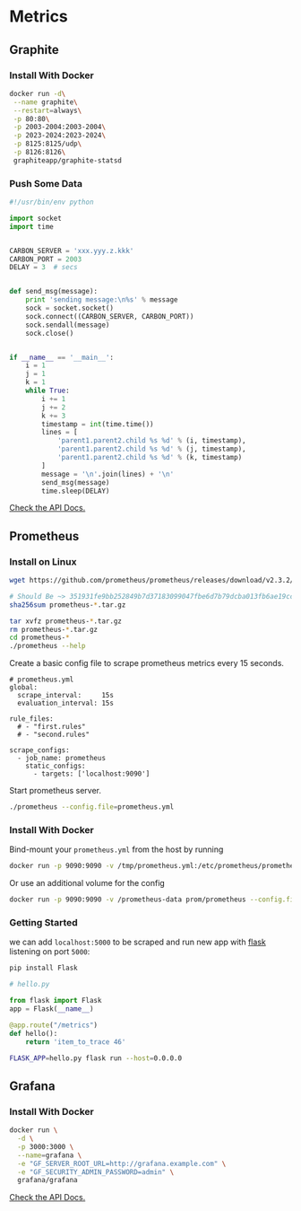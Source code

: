 Metrics
=======

Graphite
--------

### Install With Docker

```bash
docker run -d\
 --name graphite\
 --restart=always\
 -p 80:80\
 -p 2003-2004:2003-2004\
 -p 2023-2024:2023-2024\
 -p 8125:8125/udp\
 -p 8126:8126\
 graphiteapp/graphite-statsd
```

### Push Some Data

```python
#!/usr/bin/env python

import socket
import time


CARBON_SERVER = 'xxx.yyy.z.kkk'
CARBON_PORT = 2003
DELAY = 3  # secs


def send_msg(message):
    print 'sending message:\n%s' % message
    sock = socket.socket()
    sock.connect((CARBON_SERVER, CARBON_PORT))
    sock.sendall(message)
    sock.close()


if __name__ == '__main__':
    i = 1
    j = 1
    k = 1
    while True:
        i += 1
        j += 2
        k += 3
        timestamp = int(time.time())
        lines = [
            'parent1.parent2.child %s %d' % (i, timestamp),
            'parent1.parent2.child %s %d' % (j, timestamp),
            'parent1.parent2.child %s %d' % (k, timestamp)
        ]
        message = '\n'.join(lines) + '\n'
        send_msg(message)
        time.sleep(DELAY)
```

[Check the API Docs.](http://graphite-api.readthedocs.io/en/latest/api.html)


Prometheus
----------

### Install on Linux

```bash
wget https://github.com/prometheus/prometheus/releases/download/v2.3.2/prometheus-2.3.2.linux-amd64.tar.gz

# Should Be ~> 351931fe9bb252849b7d37183099047fbe6d7b79dcba013fb6ae19cc1bbd8552
sha256sum prometheus-*.tar.gz

tar xvfz prometheus-*.tar.gz
rm prometheus-*.tar.gz
cd prometheus-*
./prometheus --help
```

Create a basic config file to scrape prometheus metrics every 15 seconds.

```
# prometheus.yml
global:
  scrape_interval:     15s
  evaluation_interval: 15s

rule_files:
  # - "first.rules"
  # - "second.rules"

scrape_configs:
  - job_name: prometheus
    static_configs:
      - targets: ['localhost:9090']
```

Start prometheus server.

```bash
./prometheus --config.file=prometheus.yml
```

### Install With Docker

Bind-mount your `prometheus.yml` from the host by running

```bash
docker run -p 9090:9090 -v /tmp/prometheus.yml:/etc/prometheus/prometheus.yml prom/prometheus
```

Or use an additional volume for the config

```bash
docker run -p 9090:9090 -v /prometheus-data prom/prometheus --config.file=/prometheus-data/prometheus.yml
```


### Getting Started

we can add `localhost:5000` to be scraped and run new app with [flask](http://flask.pocoo.org/) listening on port `5000`:

```bash
pip install Flask
```

```python
# hello.py

from flask import Flask
app = Flask(__name__)

@app.route("/metrics")
def hello():
    return 'item_to_trace 46'
````

```bash
FLASK_APP=hello.py flask run --host=0.0.0.0
```

Grafana
-------

### Install With Docker

```bash
docker run \
  -d \
  -p 3000:3000 \
  --name=grafana \
  -e "GF_SERVER_ROOT_URL=http://grafana.example.com" \
  -e "GF_SECURITY_ADMIN_PASSWORD=admin" \
  grafana/grafana
```

[Check the API Docs.](http://docs.grafana.org/)
